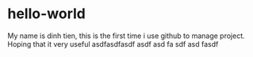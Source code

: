 # hello-world
My name is dinh tien,
this is the first time i use github to manage project. Hoping that it very useful
asdfasdfasdf
asdf
asd
fa
sdf
asd
fasdf
